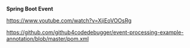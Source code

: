 **Spring Boot Event**

https://www.youtube.com/watch?v=XjiEoVOOsRg

https://github.com/github4codedebugger/event-processing-example-annotation/blob/master/pom.xml
